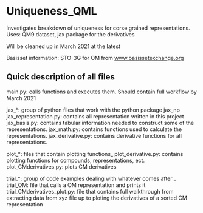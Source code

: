 # Uniqueness_QML
Investigates breakdown of uniqueness for corse grained representations. Uses: QM9 dataset, jax package for the derivatives

Will be cleaned up in March 2021 at the latest

Basisset information:
STO-3G for OM from www.basissetexchange.org


Quick description of all files
--------------------------------------------------------
main.py: calls functions and executes them. Should contain full workflow by March 2021

jax_*: group of python files that work with the python package jax_np
jax_representation.py: contains all representation written in this project
jax_basis.py: contains tabular information needed to construct some of the representations.
jax_math.py: contains functions used to calculate the representations.
jax_derivative.py: contains derivative functions for all representations.

plot_*: files that contain plotting functions_
plot_derivative.py: contains plotting functions for compounds, representations, ect.
plot_CMderivatives.py: plots CM derivatives

trial_*: group of code examples dealing with whatever comes after _
trial_OM: file that calls a OM representation and prints it
trial_CMderivatives_plot.py: file that contains full walkthrough from extracting data from xyz file up to ploting the derivatives of a sorted CM representation
